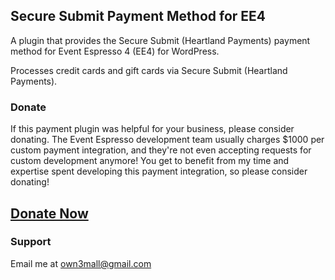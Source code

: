 ## Secure Submit Payment Method for EE4

A plugin that provides the Secure Submit (Heartland Payments) payment method for Event Espresso 4 (EE4) for WordPress.

Processes credit cards and gift cards via Secure Submit (Heartland Payments).

### Donate
If this payment plugin was helpful for your business, please consider donating.  The Event Espresso development team usually charges $1000 per custom payment integration, and they're not even accepting requests for custom development anymore!  You get to benefit from my time and expertise spent developing this payment integration, so please consider donating!

## [Donate Now](https://technoidguru.com/pay.php?donations=true)

### Support
Email me at own3mall@gmail.com

